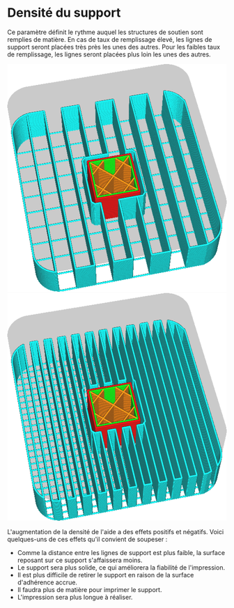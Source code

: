 Densité du support
====
Ce paramètre définit le rythme auquel les structures de soutien sont remplies de matière. En cas de taux de remplissage élevé, les lignes de support seront placées très près les unes des autres. Pour les faibles taux de remplissage, les lignes seront placées plus loin les unes des autres.

![Faible densité de support](../../../articles/images/support_infill_rate_low.png)
![Haute densité de support](../../../articles/images/support_infill_rate_high.png)

L'augmentation de la densité de l'aide a des effets positifs et négatifs. Voici quelques-uns de ces effets qu'il convient de soupeser :
* Comme la distance entre les lignes de support est plus faible, la surface reposant sur ce support s'affaissera moins.
* Le support sera plus solide, ce qui améliorera la fiabilité de l'impression.
* Il est plus difficile de retirer le support en raison de la surface d'adhérence accrue.
* Il faudra plus de matière pour imprimer le support.
* L'impression sera plus longue à réaliser.
